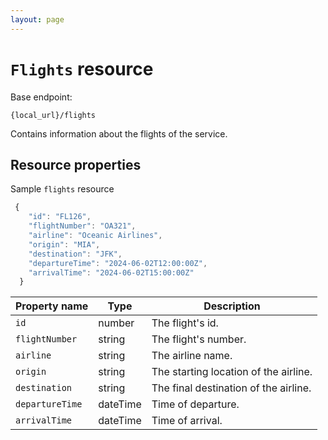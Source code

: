 ```yaml
---
layout: page
---
```


# `Flights` resource

Base endpoint:

```shell
{local_url}/flights
```

Contains information about the flights of the service.

## Resource properties

Sample `flights` resource

```js
 {
    "id": "FL126",
    "flightNumber": "OA321",
    "airline": "Oceanic Airlines",
    "origin": "MIA",
    "destination": "JFK",
    "departureTime": "2024-06-02T12:00:00Z",
    "arrivalTime": "2024-06-02T15:00:00Z"
  }
```

| Property name | Type | Description |
| ------------- | ----------- | ----------- |
| `id` | number | The flight's id. |
| `flightNumber` | string | The flight's number. |
| `airline` | string | The airline name. |
| `origin` | string | The starting location of the airline. |
| `destination` | string | The final destination of the airline. |
| `departureTime` | dateTime | Time of departure. |
| `arrivalTime` | dateTime | Time of arrival. |